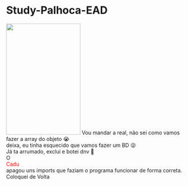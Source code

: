# Study-Palhoca-EAD
<!DOCTYPE html>
<html>
<head>
</head>
<body>
<img src="https://extra.globo.com/incoming/7754419-4e8-d98/w448h673-PROP/chorao.jpg" width="200" height="300">
Vou mandar a real, não sei como vamos fazer a array do objeto 😭 <br>
deixa, eu tinha esquecido que vamos fazer um BD 😜 <br>
Já ta arrumado, exclui e botei dnv 🤠<br>
O <div style="color: red;">Cadu</div> apagou uns imports que faziam o programa funcionar de forma correta. <br>
Coloquei de Volta
</body>
</html>
